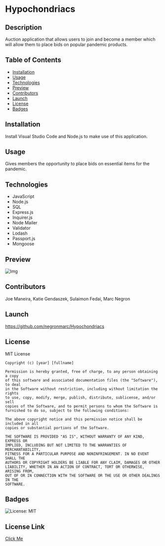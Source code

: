 # Hypochondriacs

  ## Description
  Auction application that allows users to join and become a member which will allow them to place bids on popular pandemic products.    
  
  ## Table of Contents
  - [Installation](#installation)
  - [Usage](#usage)
  - [Technologies](#technologies)
  - [Preview](#preview)
  - [Contributors](#contributors)
  - [Launch](#launch)
  - [License](#license)
  - [Badges](#badges)

  ## Installation
  Install Visual Studio Code and Node.js to make use of this application.
  ## Usage
  Gives members the opportunity to place bids on essential items for the pandemic. 
  ## Technologies
  - JavaScript
  - Node.js
  - SQL
  - Express.js
  - Inquirer.js
  - Node Mailer
  - Validator
  - Lodash
  - Passport.js
  - Mongoose
  ## Preview
  ![Img](https://via.placeholder.com/150)
  ## Contributors
  Joe Maneira, Katie Gendaszek, Sulaimon Fedai, Marc Negron
  ## Launch
  https://github.com/negronmarc/Hypochondriacs
  ## License
  MIT License

    Copyright (c) [year] [fullname]
    
    Permission is hereby granted, free of charge, to any person obtaining a copy
    of this software and associated documentation files (the "Software"), to deal
    in the Software without restriction, including without limitation the rights
    to use, copy, modify, merge, publish, distribute, sublicense, and/or sell
    copies of the Software, and to permit persons to whom the Software is
    furnished to do so, subject to the following conditions:
    
    The above copyright notice and this permission notice shall be included in all
    copies or substantial portions of the Software.
    
    THE SOFTWARE IS PROVIDED "AS IS", WITHOUT WARRANTY OF ANY KIND, EXPRESS OR
    IMPLIED, INCLUDING BUT NOT LIMITED TO THE WARRANTIES OF MERCHANTABILITY,
    FITNESS FOR A PARTICULAR PURPOSE AND NONINFRINGEMENT. IN NO EVENT SHALL THE
    AUTHORS OR COPYRIGHT HOLDERS BE LIABLE FOR ANY CLAIM, DAMAGES OR OTHER
    LIABILITY, WHETHER IN AN ACTION OF CONTRACT, TORT OR OTHERWISE, ARISING FROM,
    OUT OF OR IN CONNECTION WITH THE SOFTWARE OR THE USE OR OTHER DEALINGS IN THE
    SOFTWARE.
  ## Badges
  ![License: MIT](https://img.shields.io/badge/License-MIT-yellow.svg)
  ## License Link
  [Click Me](https://opensource.org/licenses/MIT) 